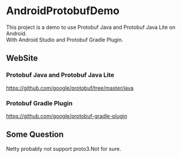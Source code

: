# AndroidProtobufDemo
This project is a demo to use Protobuf Java and Protobuf Java Lite on Android.  
With Android Studio and Protobuf Gradle Plugin.

## WebSite
### Protobuf Java and Protobuf Java Lite
https://github.com/google/protobuf/tree/master/java
### Protobuf Gradle Plugin
https://github.com/google/protobuf-gradle-plugin  

## Some Question
Netty probably not support proto3.Not for sure.
